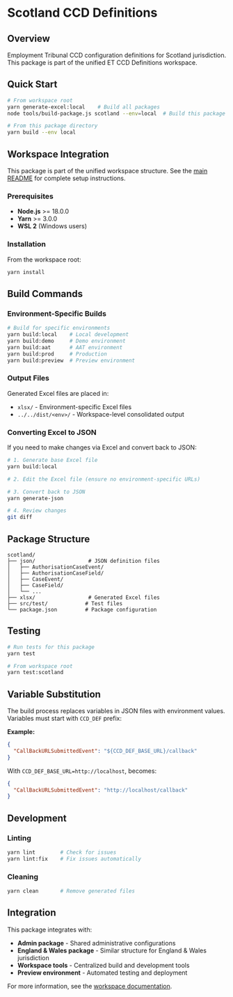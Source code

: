 # Scotland CCD Definitions

## Overview

Employment Tribunal CCD configuration definitions for Scotland jurisdiction. This package is part of the unified ET CCD Definitions workspace.

## Quick Start

```bash
# From workspace root
yarn generate-excel:local    # Build all packages
node tools/build-package.js scotland --env=local  # Build this package only

# From this package directory
yarn build --env local
```

## Workspace Integration

This package is part of the unified workspace structure. See the [main README](../../README.md) for complete setup instructions.

### Prerequisites

- **Node.js** >= 18.0.0
- **Yarn** >= 3.0.0
- **WSL 2** (Windows users)

### Installation

From the workspace root:
```bash
yarn install
```

## Build Commands

### Environment-Specific Builds

```bash
# Build for specific environments
yarn build:local    # Local development
yarn build:demo     # Demo environment
yarn build:aat      # AAT environment  
yarn build:prod     # Production
yarn build:preview  # Preview environment
```

### Output Files

Generated Excel files are placed in:
- `xlsx/` - Environment-specific Excel files
- `../../dist/<env>/` - Workspace-level consolidated output

### Converting Excel to JSON

If you need to make changes via Excel and convert back to JSON:

```bash
# 1. Generate base Excel file
yarn build:local

# 2. Edit the Excel file (ensure no environment-specific URLs)

# 3. Convert back to JSON
yarn generate-json

# 4. Review changes
git diff
```

## Package Structure

```
scotland/
├── json/                 # JSON definition files
│   ├── AuthorisationCaseEvent/
│   ├── AuthorisationCaseField/
│   ├── CaseEvent/
│   ├── CaseField/
│   └── ...
├── xlsx/                 # Generated Excel files
├── src/test/            # Test files
└── package.json         # Package configuration
```

## Testing

```bash
# Run tests for this package
yarn test

# From workspace root
yarn test:scotland
```

## Variable Substitution

The build process replaces variables in JSON files with environment values. Variables must start with `CCD_DEF` prefix:

**Example:**
```json
{
  "CallBackURLSubmittedEvent": "${CCD_DEF_BASE_URL}/callback"
}
```

With `CCD_DEF_BASE_URL=http://localhost`, becomes:
```json
{
  "CallBackURLSubmittedEvent": "http://localhost/callback"
}
```

## Development

### Linting

```bash
yarn lint        # Check for issues
yarn lint:fix    # Fix issues automatically
```

### Cleaning

```bash
yarn clean       # Remove generated files
```

## Integration

This package integrates with:
- **Admin package** - Shared administrative configurations
- **England & Wales package** - Similar structure for England & Wales jurisdiction
- **Workspace tools** - Centralized build and development tools
- **Preview environment** - Automated testing and deployment

For more information, see the [workspace documentation](../../README.md).
